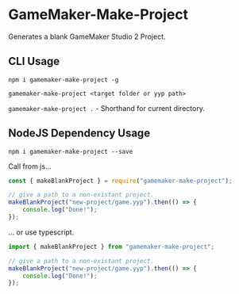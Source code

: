 # GameMaker-Make-Project
Generates a blank GameMaker Studio 2 Project.

## CLI Usage
`npm i gamemaker-make-project -g`

`gamemaker-make-project <target folder or yyp path>`

`gamemaker-make-project .` - Shorthand for current directory.

## NodeJS Dependency Usage
`npm i gamemaker-make-project --save`

Call from js...

```js
const { makeBlankProject } = require("gamemaker-make-project");

// give a path to a non-existant project.
makeBlankProject("new-project/game.yyp").then(() => {
    console.log("Done!");
});
```

... or use typescript.

```ts
import { makeBlankProject } from "gamemaker-make-project";

// give a path to a non-existant project.
makeBlankProject("new-project/game.yyp").then(() => {
    console.log("Done!");
});
```
